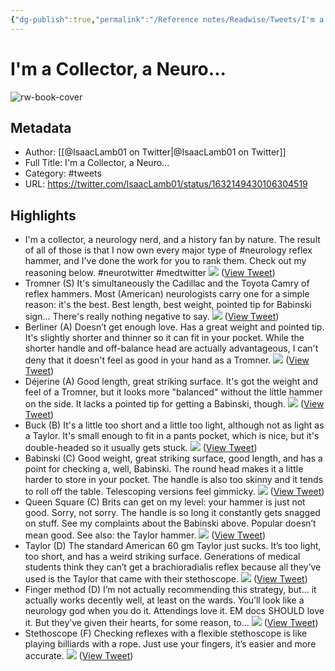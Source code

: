 ```yaml
---
{"dg-publish":true,"permalink":"/Reference notes/Readwise/Tweets/I'm a Collector, a Neuro.../"}
---
```


# I'm a Collector, a Neuro...

![rw-book-cover](https://pbs.twimg.com/profile_images/1560355883254677505/1laqotlD.jpg)

## Metadata
- Author: [[@IsaacLamb01 on Twitter\|@IsaacLamb01 on Twitter]]
- Full Title: I'm a Collector, a Neuro...
- Category: #tweets
- URL: https://twitter.com/IsaacLamb01/status/1632149430106304519

## Highlights
- I'm a collector, a neurology nerd, and a history fan by nature. The result of all of those is that I now own every major type of #neurology reflex hammer, and I've done the work for you to rank them.
  Check out my reasoning below. 
  #neurotwitter #medtwitter 
  ![](https://pbs.twimg.com/media/FqaPQSeXoAAlq-K.jpg) ([View Tweet](https://twitter.com/IsaacLamb01/status/1632149430106304519))
- Tromner (S)
  It's simultaneously the Cadillac and the Toyota Camry of reflex hammers. Most (American) neurologists carry one for a simple reason: it's the best. Best length, best weight, pointed tip for Babinski sign... There's really nothing negative to say. 
  ![](https://pbs.twimg.com/media/FqaPQwOXgAA4Fuq.jpg) ([View Tweet](https://twitter.com/IsaacLamb01/status/1632149435063889925))
- Berliner (A)
  Doesn’t get enough love. Has a great weight and pointed tip. It's slightly shorter and thinner so it can fit in your pocket. While the shorter handle and off-balance head are actually advantageous, I can't deny that it doesn't feel as good in your hand as a Tromner. 
  ![](https://pbs.twimg.com/media/FqaPQ_yXgAwfh6k.jpg) ([View Tweet](https://twitter.com/IsaacLamb01/status/1632149439459540992))
- Déjerine (A)
  Good length, great striking surface. It's got the weight and feel of a Tromner, but it looks more "balanced" without the little hammer on the side. It lacks a pointed tip for getting a Babinski, though. 
  ![](https://pbs.twimg.com/media/FqaPRPCXgAAl4Cp.jpg) ([View Tweet](https://twitter.com/IsaacLamb01/status/1632149443272138753))
- Buck (B)
  It's a little too short and a little too light, although not as light as a Taylor. It's small enough to fit in a pants pocket, which is nice, but it's double-headed so it usually gets stuck. 
  ![](https://pbs.twimg.com/media/FqaPRdXXoAE0FqF.jpg) ([View Tweet](https://twitter.com/IsaacLamb01/status/1632149447751659521))
- Babinski (C)
  Good weight, great striking surface, good length, and has a point for checking a, well, Babinski. The round head makes it a little harder to store in your pocket. The handle is also too skinny and it tends to roll off the table. Telescoping versions feel gimmicky. 
  ![](https://pbs.twimg.com/media/FqaPRtiXsAAfCRa.jpg) ([View Tweet](https://twitter.com/IsaacLamb01/status/1632149453783048192))
- Queen Square (C)
  Brits can get on my level: your hammer is just not good. Sorry, not sorry. The handle is so long it constantly gets snagged on stuff. See my complaints about the Babinski above. Popular doesn’t mean good. See also: the Taylor hammer. 
  ![](https://pbs.twimg.com/media/FqaPSFVWIAIzC0_.jpg) ([View Tweet](https://twitter.com/IsaacLamb01/status/1632149458879143936))
- Taylor (D)
  The standard American 60 gm Taylor just sucks. It’s too light, too short, and has a weird striking surface. Generations of medical students think they can’t get a brachioradialis reflex because all they’ve used is the Taylor that came with their stethoscope. 
  ![](https://pbs.twimg.com/media/FqaPSYYXgAYXZKa.jpg) ([View Tweet](https://twitter.com/IsaacLamb01/status/1632149465015386117))
- Finger method (D)
  I’m not actually recommending this strategy, but… it actually works decently well, at least on the wards. You’ll look like a neurology god when you do it. Attendings love it. EM docs SHOULD love it. But they’ve given their hearts, for some reason, to… 
  ![](https://pbs.twimg.com/media/FqaPSzQX0AEAKIV.jpg) ([View Tweet](https://twitter.com/IsaacLamb01/status/1632149470975492101))
- Stethoscope (F)
  Checking reflexes with a flexible stethoscope is like playing billiards with a rope. Just use your fingers, it’s easier and more accurate. 
  ![](https://pbs.twimg.com/media/FqaPTF7WIAIOo7r.jpg) ([View Tweet](https://twitter.com/IsaacLamb01/status/1632149476990148613))
